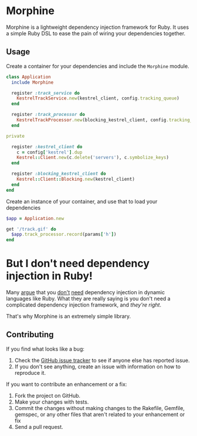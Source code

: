 # Morphine

Morphine is a lightweight dependency injection framework for Ruby. It uses a simple Ruby DSL to ease the pain of wiring your dependencies together.

## Usage

Create a container for your dependencies and include the `Morphine` module.

```ruby
class Application
  include Morphine

  register :track_service do
    KestrelTrackService.new(kestrel_client, config.tracking_queue)
  end

  register :track_processor do
    KestrelTrackProcessor.new(blocking_kestrel_client, config.tracking_queue)
  end

private

  register :kestrel_client do
    c = config['kestrel'].dup
    Kestrel::Client.new(c.delete('servers'), c.symbolize_keys)
  end

  register :blocking_kestrel_client do
    Kestrel::Client::Blocking.new(kestrel_client)
  end
end
```

Create an instance of your container, and use that to load your dependencies

```ruby
$app = Application.new

get '/track.gif' do
  $app.track_processor.record(params['h'])
end
```

# But I don't need dependency injection in Ruby!

Many [argue](http://weblog.jamisbuck.org/2008/11/9/legos-play-doh-and-programming) that you [don't](http://davybrion.com/blog/2010/10/why-you-dont-need-dependency-injection-in-ruby/) [need](http://fabiokung.com/2010/05/06/ruby-and-dependency-injection-in-a-dynamic-world/) dependency injection in dynamic languages like Ruby. What they are really saying is you don't need a complicated dependency injection framework, and *they're right*.

That's why Morphine is an extremely simple library.

## Contributing

If you find what looks like a bug:

1. Check the [GitHub issue tracker](http://github.com/bkeepers/morphine/issues/) to see if anyone else has reported issue.
2. If you don't see anything, create an issue with information on how to reproduce it.

If you want to contribute an enhancement or a fix:

1. Fork the project on GitHub.
2. Make your changes with tests.
3. Commit the changes without making changes to the Rakefile, Gemfile, gemspec, or any other files that aren't related to your enhancement or fix
4. Send a pull request.
